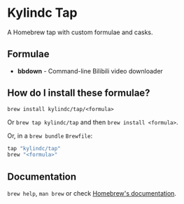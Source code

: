 # Kylindc Tap

A Homebrew tap with custom formulae and casks.

## Formulae

- **bbdown** - Command-line Bilibili video downloader

## How do I install these formulae?

`brew install kylindc/tap/<formula>`

Or `brew tap kylindc/tap` and then `brew install <formula>`.

Or, in a `brew bundle` `Brewfile`:

```ruby
tap "kylindc/tap"
brew "<formula>"
```

## Documentation

`brew help`, `man brew` or check [Homebrew's documentation](https://docs.brew.sh).
